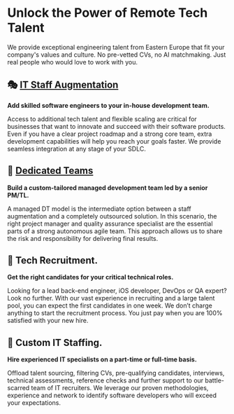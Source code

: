 # Unlock the Power of Remote Tech Talent
We provide exceptional engineering talent from Eastern Europe that fit your company's values and culture. No pre-vetted CVs, no AI matchmaking. Just real people who would love to work with you.

## 🎭 [IT Staff Augmentation](https://echoglobal.tech/staff-augmentation-services/)

**Add skilled software engineers to your in-house development team.**

Access to additional tech talent and flexible scaling are critical for businesses that want to innovate and succeed with their software products. Even if you have a clear project roadmap and a strong core team, extra development capabilities will help you reach your goals faster. We provide seamless integration at any stage of your SDLC.

## 🤠 [Dedicated Teams](https://echoglobal.tech/dedicated-team-services/)

**Build a custom-tailored managed development team led by a senior PM/TL.**

A managed DT model is the intermediate option between a staff augmentation and a completely outsourced solution. In this scenario, the right project manager and quality assurance specialist are the essential parts of a strong autonomous agile team. This approach allows us to share the risk and responsibility for delivering final results.

## 🔎 Tech Recruitment.

**Get the right candidates for your critical technical roles.**

Looking for a lead back-end engineer, iOS developer, DevOps or QA expert? Look no further. With our vast experience in recruiting and a large talent pool, you can expect the first candidates in one week. We don’t charge anything to start the recruitment process. You just pay when you are 100% satisfied with your new hire.

## 👀 Custom IT Staffing.

**Hire experienced IT specialists on a part-time or full-time basis.**

Offload talent sourcing, filtering CVs, pre-qualifying candidates, interviews, technical assessments, reference checks and further support to our battle-scarred team of IT recruiters. We leverage our proven methodologies, experience and network to identify software developers who will exceed your expectations.
